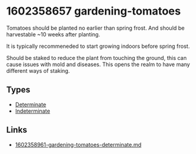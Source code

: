 # 1602358657 gardening-tomatoes

Tomatoes should be planted no earlier than spring frost. And should be harvestable ~10 weeks after planting.

It is typically recommeneded to start growing indoors before spring frost.


Should be staked to reduce the plant from touching the ground, this can cause issues with mold and diseases. This opens the realm to have many different ways of staking.


## Types
- [Determinate](1602358961-gardening-tomatoes-determinate.md)
- [Indeterminate](1602359149-gardening-tomatoes-indeterminate.md)


## Links
- [1602358961-gardening-tomatoes-determinate.md](1602358961-gardening-tomatoes-determinate.md)
